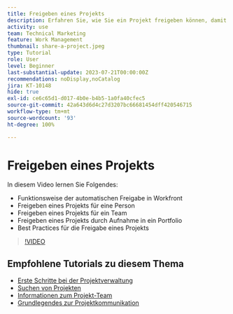 ```yaml
---
title: Freigeben eines Projekts
description: Erfahren Sie, wie Sie ein Projekt freigeben können, damit Stakeholder und andere, die an dem Projekt interessiert sind, Einblick in die mithilfe von [!DNL  Workfront]geleistete Arbeit erhalten können.
activity: use
team: Technical Marketing
feature: Work Management
thumbnail: share-a-project.jpeg
type: Tutorial
role: User
level: Beginner
last-substantial-update: 2023-07-21T00:00:00Z
recommendations: noDisplay,noCatalog
jira: KT-10148
hide: true
exl-id: ce6c65d1-d017-4b0e-b4b5-1a0fa40cfec5
source-git-commit: 42a643d6d4c27d3207bc66681454dff420546715
workflow-type: tm+mt
source-wordcount: '93'
ht-degree: 100%

---
```



# Freigeben eines Projekts

In diesem Video lernen Sie Folgendes:

* Funktionsweise der automatischen Freigabe in Workfront
* Freigeben eines Projekts für eine Person
* Freigeben eines Projekts für ein Team
* Freigeben eines Projekts durch Aufnahme in ein Portfolio
* Best Practices für die Freigabe eines Projekts

>[!VIDEO](https://video.tv.adobe.com/v/3418904/?quality=12&learn=on)

## Empfohlene Tutorials zu diesem Thema

* [Erste Schritte bei der Projektverwaltung](/help/manage-work/projects/getting-started-manage-a-project.md)
* [Suchen von Projekten](/help/manage-work/projects/find-projects.md)
* [Informationen zum Projekt-Team](/help/manage-work/projects/understand-the-project-team.md)
* [Grundlegendes zur Projektkommunikation](/help/manage-work/projects/understand-project-communication.md)
